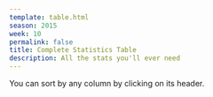 ```yaml
---
template: table.html
season: 2015
week: 10
permalink: false
title: Complete Statistics Table
description: All the stats you'll ever need
---
```


You can sort by any column by clicking on its header.

